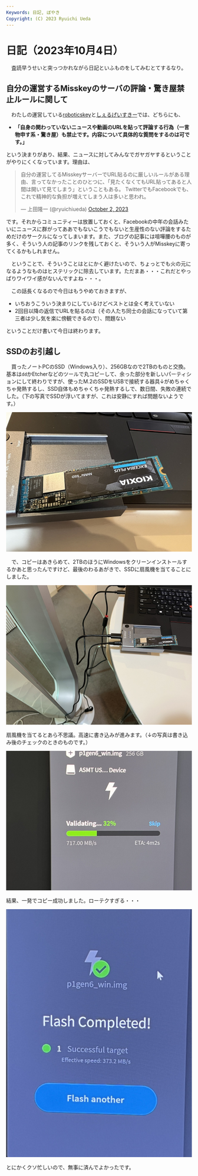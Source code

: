 ```yaml
---
Keywords: 日記, ぼやき
Copyright: (C) 2023 Ryuichi Ueda
---
```


# 日記（2023年10月4日）

　査読早うせいと突っつかれながら日記といふものをしてみむとてするなり。

## 自分の運営するMisskeyのサーバの評論・驚き屋禁止ルールに関して

　わたしの運営している[roboticskey](https://mi0.robotician.jp/)と[しぇるげいすきー](https://mi.shellgei.org/)では、どちらにも、

* **「自身の関わっていないニュースや動画のURLを貼って評論する行為（一言物申す系・驚き屋）も禁止です。内容について具体的な質問をするのは可です。」**

という決まりがあり、結果、ニュースに対してみんなでガヤガヤするということがやりにくくなっています。理由は、


<blockquote class="twitter-tweet"><p lang="ja" dir="ltr">自分の運営してるMisskeyサーバーでURL貼るのに厳しいルールがある理由、言ってなかったことのひとつに、「見たくなくてもURL貼ってあると人間は開いて見てしまう」ということもある。 TwitterでもFacebookでも、これで精神的な負担が増えてしまう人は多いと思われ。</p>&mdash; 上田隆一 (@ryuichiueda) <a href="https://twitter.com/ryuichiueda/status/1708642913507487820?ref_src=twsrc%5Etfw">October 2, 2023</a></blockquote> <script async src="https://platform.twitter.com/widgets.js" charset="utf-8"></script>


です。それからコミュニティーは放置しておくと、Facebookの中年の会話みたいにニュースに群がってああでもないこうでもないと生産性のない評論をするためだけのサークルになってしまいます。また、ブログの記事には喧嘩腰のものが多く、そういう人の記事のリンクを残しておくと、そういう人がMisskeyに寄ってくるかもしれません。

　ということで、そういうことはとにかく避けたいので、ちょっとでも火の元になるようなものはヒステリックに除去しています。ただまあ・・・これだとやっぱりワイワイ感がないんですよね・・・。

　この話長くなるので今日はもうやめておきますが、

* いちおうこういう決まりにしているけどベストとは全く考えていない
* 2回目以降の返信でURLを貼るのは（その人たち同士の会話になっていて第三者は少し気を楽に傍観できるので）、問題ない

ということだけ書いて今日は終わります。

## SSDのお引越し

　買ったノートPCのSSD（Windows入り）、256GBなので2TBのものと交換。
基本は`dd`かEtcherなどのツールで丸コピーして、余った部分を新しいパーティションにして終わりですが、使ったM.2のSSDをUSBで接続する器具↓がめちゃくちゃ発熱するし、SSD自体もめちゃくちゃ発熱するしで、数日間、失敗の連続でした。（下の写真でSSDが浮いてますが、これは安静にすれば問題ないようです。）

![](s_IMG_1538.jpg)


　で、コピーはあきらめて、2TBのほうにWindowsをクリーンインストールするかあと思ったんですけど、最後のわるあがきで、SSDに扇風機を当てることにしました。

![](s_IMG_1533.JPG)

扇風機を当てるとあら不思議。高速に書き込みが進みます。（↓の写真は書き込み後のチェックのときのものです。）

![](s_IMG_1537.JPG)

結果、一発でコピー成功しました。ローテクすぎる・・・

![](s_IMG_1539.JPG)

とにかくクソ忙しいので、無事に済んでよかったです。


